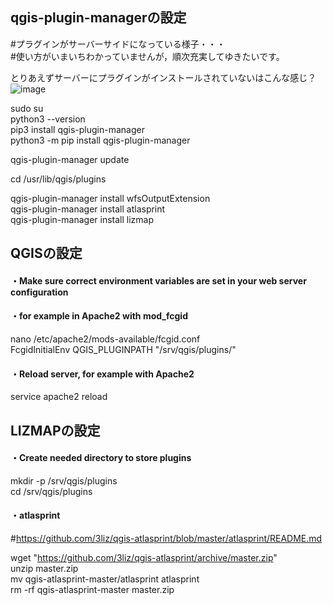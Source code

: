 ## qgis-plugin-managerの設定  

#プラグインがサーバーサイドになっている様子・・・  
#使い方がいまいちわかっていませんが，順次充実してゆきたいです。 

とりあえずサーバーにプラグインがインストールされていないはこんな感じ？  
![image](https://user-images.githubusercontent.com/86514652/195978262-39e476d4-d5a8-4a30-aadf-5dc2f5f06c2a.png)

sudo su  
python3 --version  
pip3 install qgis-plugin-manager  
python3 -m pip install qgis-plugin-manager  

qgis-plugin-manager update  

cd /usr/lib/qgis/plugins  

qgis-plugin-manager install wfsOutputExtension  
qgis-plugin-manager install atlasprint  
qgis-plugin-manager install lizmap  

## QGISの設定 ##
#### ・Make sure correct environment variables are set in your web server configuration ####  
#### ・for example in Apache2 with mod_fcgid ####
nano /etc/apache2/mods-available/fcgid.conf  
FcgidInitialEnv QGIS_PLUGINPATH "/srv/qgis/plugins/"  
#### ・Reload server, for example with Apache2 ####
service apache2 reload  

## LIZMAPの設定 ##
#### ・Create needed directory to store plugins ####
mkdir -p /srv/qgis/plugins  
cd /srv/qgis/plugins  

#### ・atlasprint ####
#https://github.com/3liz/qgis-atlasprint/blob/master/atlasprint/README.md  

wget "https://github.com/3liz/qgis-atlasprint/archive/master.zip"   
unzip master.zip  
mv qgis-atlasprint-master/atlasprint atlasprint  
rm -rf qgis-atlasprint-master master.zip  
